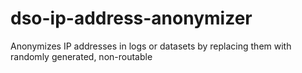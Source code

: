 # dso-ip-address-anonymizer
Anonymizes IP addresses in logs or datasets by replacing them with randomly generated, non-routable 
